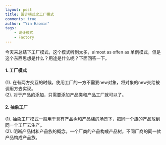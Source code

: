 ```yaml
---
layout: post
title: 设计模式之工厂模式
comments: true
author: "Yin Haomin"
tags:
    - 设计模式
    - Factory
---
```


今天来总结下工厂模式，这个模式听到太多，almost as offen as 单例模式，但是这个东西思想是什么？用途是什么呢？下面回答一下。<br>

#### 1. 工厂模式
(1). 在有两方交互的时候，使用工厂的一方不需要new对象，将对象的new交给被调用方去实现。<br>
(2). 对于产品的添加，只需要添加产品类和产品工厂就可以了。<br>

#### 2. 抽象工厂
(1). 抽象工厂模式一般用于具有产品树和产品族的场景下，把同一个族的产品放到同一个工厂去生产。<br>
(2). 明晰产品树和产品族的概念。一个厂商的产品构成产品树，不同厂商的同一款产品构成产品族。<br>
